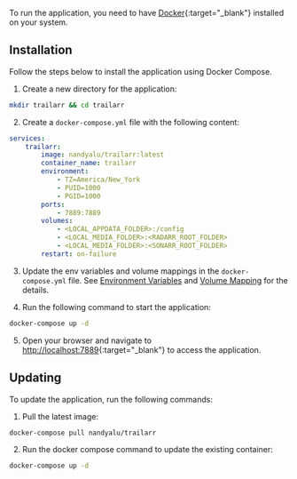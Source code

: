 To run the application, you need to have [Docker](https://docs.docker.com/get-docker/){:target="_blank"} installed on your system.

## Installation
Follow the steps below to install the application using Docker Compose.

1. Create a new directory for the application:
```bash
mkdir trailarr && cd trailarr
```

2. Create a `docker-compose.yml` file with the following content:
```yaml
services:
    trailarr:
        image: nandyalu/trailarr:latest
        container_name: trailarr
        environment:
            - TZ=America/New_York
            - PUID=1000
            - PGID=1000
        ports:
            - 7889:7889
        volumes:
            - <LOCAL_APPDATA_FOLDER>:/config
            - <LOCAL_MEDIA_FOLDER>:<RADARR_ROOT_FOLDER>
            - <LOCAL_MEDIA_FOLDER>:<SONARR_ROOT_FOLDER>
        restart: on-failure
```

3. Update the env variables and volume mappings in the `docker-compose.yml` file. See [Environment Variables](env-variables.md) and [Volume Mapping](volume-mapping.md) for the details.

4. Run the following command to start the application:
```bash
docker-compose up -d
```

5. Open your browser and navigate to [http://localhost:7889](http://localhost:7889){:target="_blank"} to access the application.


## Updating

To update the application, run the following commands:

1. Pull the latest image:
```bash
docker-compose pull nandyalu/trailarr
```

2. Run the docker compose command to update the existing container:
```bash
docker-compose up -d
```